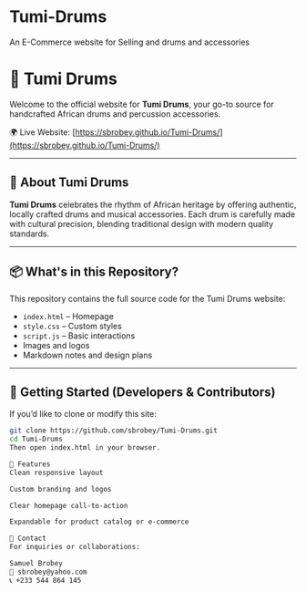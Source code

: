 # Tumi-Drums
An E-Commerce website for Selling and drums and accessories
# 🥁 Tumi Drums

Welcome to the official website for **Tumi Drums**, your go-to source for handcrafted African drums and percussion accessories.

🌍 Live Website: [https://sbrobey.github.io/Tumi-Drums/](https://sbrobey.github.io/Tumi-Drums/)

---

## 🎯 About Tumi Drums

**Tumi Drums** celebrates the rhythm of African heritage by offering authentic, locally crafted drums and musical accessories. Each drum is carefully made with cultural precision, blending traditional design with modern quality standards.

---

## 📦 What's in this Repository?

This repository contains the full source code for the Tumi Drums website:

- `index.html` – Homepage
- `style.css` – Custom styles
- `script.js` – Basic interactions
- Images and logos
- Markdown notes and design plans

---

## 🚀 Getting Started (Developers & Contributors)

If you’d like to clone or modify this site:

```bash
git clone https://github.com/sbrobey/Tumi-Drums.git
cd Tumi-Drums
Then open index.html in your browser.

📌 Features
Clean responsive layout

Custom branding and logos

Clear homepage call-to-action

Expandable for product catalog or e-commerce

📧 Contact
For inquiries or collaborations:

Samuel Brobey
📧 sbrobey@yahoo.com
📞 +233 544 864 145
